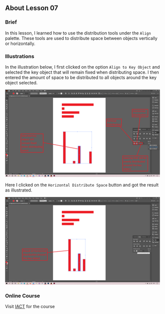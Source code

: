 ## About Lesson 07

### Brief
In this lesson, I learned how to use the distribution tools under the `Align` palette. These tools are used to distribute space between objects vertically or horizontally.

### Illustrations

In the illustration below, I first clicked on the option `Align to Key Object` and selected the key object that will remain fixed when distributing space. I then entered the amount of space to be distributed to all objects around the key object selected.

![Illustration Example](../assets/images/lesson-07/illustration-01.png)

Here I clicked on the `Horizontal Distribute Space` button and got the result as illustrated.

![Illustration Example](../assets/images/lesson-07/illustration-02.png)

### Online Course
Visit [IACT](https://iact.ie) for the course